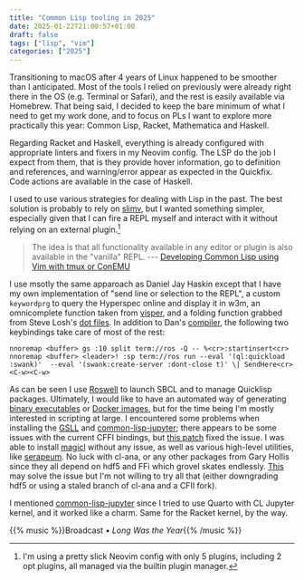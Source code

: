 ```yaml
---
title: "Common Lisp tooling in 2025"
date: 2025-01-22T21:00:57+01:00
draft: false
tags: ["lisp", "vim"]
categories: ["2025"]
---
```


Transitioning to macOS after 4 years of Linux happened to be smoother than I anticipated. Most of the tools I relied on previously were already right there in the OS (e.g. Terminal or Safari), and the rest is easily available via Homebrew. That being said, I decided to keep the bare minimum of what I need to get my work done, and to focus on PLs I want to explore more practically this year: Common Lisp, Racket, Mathematica and Haskell.

Regarding Racket and Haskell, everything is already configured with appropriate linters and fixers in my Neovim config. The LSP do the job I expect from them, that is they provide hover information, go to definition and references, and warning/error appear as expected in the Quickfix. Code actions are available in the case of Haskell.

I used to use various strategies for dealing with Lisp in the past. The best solution is probably to rely on [slimv](https://github.com/kovisoft/slimv), but I wanted something simpler, especially given that I can fire a REPL myself and interact with it without relying on an external plugin.[^1]

> The idea is that all functionality available in any editor or plugin is also available in the "vanilla" REPL. --- [Developing Common Lisp using Vim with tmux or ConEMU](https://blog.djhaskin.com/blog/developing-common-lisp-using-vim-with-tmux-or-conemu)

I use msotly the same apparoach as Daniel Jay Haskin except that I have my own implementation of "send line or selection to the REPL", a custom `keywordprg` to query the Hyperspec online and display it in w3m, an omnicomplete function taken from [visper](https://github.com/jabbourb/visper), and a folding function grabbed from Steve Losh's [dot files](https://hg.stevelosh.com/dotfiles/file/e7642253ffde/vim/ftplugin/lisp/lispfolding.vim). In addition to Dan's [compiler](https://git.sr.ht/~skin/roswell-sbcl.vim), the following two keybindings take care of most of the rest:

```vim
nnoremap <buffer> gs :10 split term://ros -Q -- %<cr>:startinsert<cr>
nnoremap <buffer> <leader>! :sp term://ros run --eval '(ql:quickload :swank)'  --eval '(swank:create-server :dont-close t)' \| SendHere<cr><C-w><C-w>
```

As can be seen I use [Roswell](https://roswell.github.io) to launch SBCL and to manage Quicklisp packages. Ultimately, I would like to have an automated way of generating [binary executables](https://blog.djhaskin.com/blog/release-common-lisp-on-your-first-day) or [Docker images](https://github.com/dnaeon/cl-skeleton), but for the time being I'm mostly interested in scripting at large. I encountered some problems when installing the [GSLL](https://gsll.common-lisp.dev) and [common-lisp-jupyter](https://github.com/yitzchak/common-lisp-jupyter); there appears to be some issues with the current CFFI bindings, but [this patch](https://github.com/yitzchak/common-lisp-jupyter/issues/32) fixed the issue. I was able to install [magicl](https://github.com/quil-lang/magicl) without any issue, as well as various high-level utilities, like [serapeum](https://github.com/ruricolist/serapeum). No luck with cl-ana, or any other packages from Gary Hollis since they all depend on hdf5 and FFi which grovel skates endlessly. [This](https://github.com/ghollisjr/cl-ana/wiki/Installation) may solve the issue but I'm not willing to try all that (either downgrading hdf5 or using a staled branch of cl-ana and a CFII fork).

I mentioned [common-lisp-jupyter](https://github.com/yitzchak/common-lisp-jupyter) since I tried to use Quarto with CL Jupyter kernel, and it worked like a charm. Same for the Racket kernel, by the way.

{{% music %}}Broadcast • _Long Was the Year_{{% /music %}}

[^1]: I'm using a pretty slick Neovim config with only 5 plugins, including 2 opt plugins, all managed via the builtin plugin manager.
